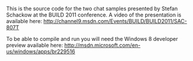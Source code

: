 This is the source code for the two chat samples presented by Stefan Schackow at the BUILD 2011 conference. A video of the presentation is available here:
<http://channel9.msdn.com/Events/BUILD/BUILD2011/SAC-807T>

To be able to compile and run you will need the Windows 8 developer preview available here: <http://msdn.microsoft.com/en-us/windows/apps/br229516>